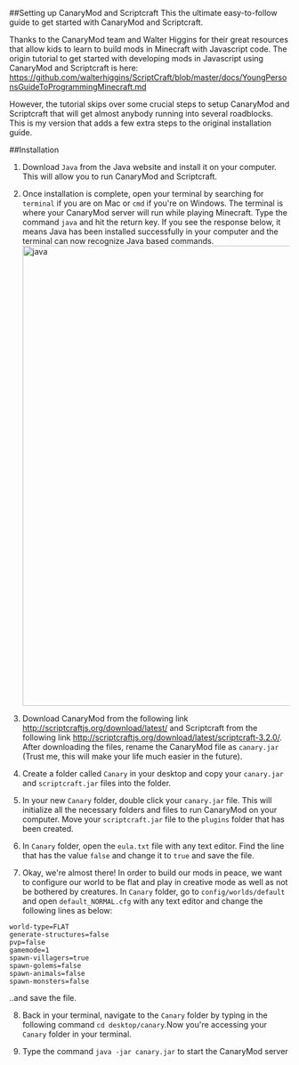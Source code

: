 ##Setting up CanaryMod and Scriptcraft
This the ultimate easy-to-follow guide to get started with CanaryMod and Scriptcraft. 

Thanks to the CanaryMod team and Walter Higgins for their great resources that allow kids to learn to build mods in Minecraft with Javascript code. The origin tutorial to get started with developing mods in Javascript using CanaryMod and Scriptcraft is here: https://github.com/walterhiggins/ScriptCraft/blob/master/docs/YoungPersonsGuideToProgrammingMinecraft.md

However, the tutorial skips over some crucial steps to setup CanaryMod and Scriptcraft that will get almost anybody running into several roadblocks. This is my version that adds a few extra steps to the original installation guide. 

##Installation

1. Download `Java` from the Java website and install it on your computer. This will allow you to run CanaryMod and Scriptcraft.

2. Once installation is complete, open your terminal by searching for `terminal` if you are on Mac or `cmd` if you're on Windows. The terminal is where your CanaryMod server will run while playing Minecraft. Type the command
`java` and hit the return key. If you see the response below, it means Java has been installed successfully in your computer and the terminal can now recognize Java based commands. <img width="827" alt="java" src="https://cloud.githubusercontent.com/assets/7483633/13989096/4ab4ef88-f128-11e5-925c-5b4c0a8bb35b.png">

3. Download CanaryMod from the following link http://scriptcraftjs.org/download/latest/
and Scriptcraft from the following link http://scriptcraftjs.org/download/latest/scriptcraft-3.2.0/. After downloading the files, rename the CanaryMod file as `canary.jar` (Trust me, this will make your life much easier in the future). 

4. Create a folder called `Canary` in your desktop and copy your `canary.jar` and `scriptcraft.jar` files into the folder. 

5. In your new `Canary` folder, double click your `canary.jar` file. This will initialize all the necessary folders and files to run CanaryMod on your computer. Move your `scriptcraft.jar` file to the `plugins` folder that has been created.

6. In `Canary` folder, open the `eula.txt` file with any text editor. Find the line that has the value `false` and change it to `true` and save the file.

7. Okay, we're almost there! In order to build our mods in peace, we want to configure our world to be flat and play in creative mode as well as not be bothered by creatures. In `Canary` folder, go to `config/worlds/default` and open `default_NORMAL.cfg` with any text editor and change the following lines as below:
```
world-type=FLAT 
generate-structures=false 
pvp=false 
gamemode=1
spawn-villagers=true
spawn-golems=false
spawn-animals=false
spawn-monsters=false
```
..and save the file.

8. Back in your terminal, navigate to the `Canary` folder by typing in the following command `cd desktop/canary`.Now you're accessing your `Canary` folder in your terminal. 

9. Type the command `java -jar canary.jar` to start the CanaryMod server




